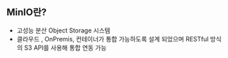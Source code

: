 ## MinIO란?
- 고성능 분산 Object Storage 시스템
- 클라우드 , OnPremis, 컨테이너가 통합 가능하도록 설계 되었으며 RESTful 방식의 S3 API를 사용해 통합 연동 가능
